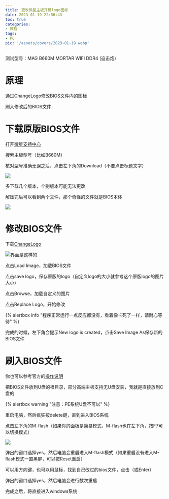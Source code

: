 ```yaml
---
title: 更改微星主板开机logo图标
date: 2023-01-19 22:56:43
toc: true
categories:
- 教程
tags: 
- PC
pic: '/assets/covers/2023-01-19.webp'
---
```


测试型号：MAG B660M MORTAR WIFI DDR4 (迫击炮)

# 原理

通过ChangeLogo修改BIOS文件内的图标

刷入修改后的BIOS文件

# 下载原版BIOS文件

打开[微星支持中心](https://cn.msi.com/support/download)

搜索主板型号（比如B660M）

核对型号准确无误之后，点击左下角的Download（不要点击标题文字）

![](/assets/posts/2023-01-19/1.png)

多下载几个版本，个别版本可能无法更改

解压完后可以看到两个文件，那个奇怪的文件就是BIOS本体

![](/assets/posts/2023-01-19/2.png)

# 修改BIOS文件

下载[ChangeLogo](https://pan.baidu.com/s/16FtyhzEaRfBggW-O0Kvy9A?pwd=cdft)

![界面是这样的](/assets/posts/2023-01-19/1675078328896.png)  

点击Load Image，加载BIOS文件

点击save logo，保存原版的logo（自定义logo的大小就参考这个原版logo的图片大小）

点击Browse，加载自定义的图片

点击Replace Logo，开始修改

{% alertbox info "程序正常运行一点反应都没有，看着像卡死了一样，请耐心等待" %}

完成的时候，左下角会提示New logo is created，点击Save Image As保存新的BIOS文件

# 刷入BIOS文件

你也可以参考官方的[操作说明](http://event.msi.com/mb/mb_bios_cn.pdf)

把BIOS文件放到U盘的根目录，部分高端主板支持无U盘安装，我就是直接放到C盘的

{% alertbox warning "注意：PE系统U盘不可以" %}

重启电脑，然后疯狂按delete键，直到进入BIOS系统

点击左下角的M-flash（如果你的面板是简易模式，M-flash也在左下角，按F7可以切换模式）

![](/assets/posts/2023-01-19/1675079885320.png)  

弹出的窗口选择yes，然后电脑会重启进入M-flash模式（如果重启没有进入M-flash模式一直黑屏，可以按Reset重启）

可以用方向键，也可以用鼠标，找到自己改过的bios文件，点击（或Enter）

弹出的窗口选择yes，然后电脑会进行数次重启

完成之后，将直接进入windows系统